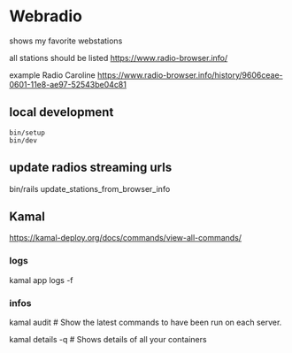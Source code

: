 # Webradio

shows my favorite webstations

all stations should be listed https://www.radio-browser.info/

example  Radio Caroline https://www.radio-browser.info/history/9606ceae-0601-11e8-ae97-52543be04c81


## local development

```
bin/setup
bin/dev

```

## update radios streaming urls

bin/rails update_stations_from_browser_info


## Kamal

https://kamal-deploy.org/docs/commands/view-all-commands/

### logs

kamal app logs -f

### infos

kamal audit # Show the latest commands to have been run on each server.

kamal details -q # Shows details of all your containers
